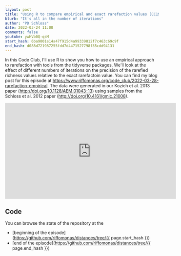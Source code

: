 ```yaml
---
layout: post
title: "Using R to compare empirical and exact rarefaction values (CC199)"
blurb: "It's all in the number of iterations"
author: "PD Schloss"
date: 2022-03-24 11:00
comments: false
youtube: ywHVb0Q-qsM
start_hash: 6ba9001e14a47f915d4a99339812f7c463c69c9f
end_hash: d088d721987255fdd7d4471527798f35cdd94131
---
```


In this Code Club, I'll use R to show you how to use an empirical approach to rarefaction with tools from the tidyverse packages. We'll look at the effect of different numbers of iterations on the precision of the rarefied richness values relative to the exact rarefactoin value. You can find my blog post for this episode at https://www.riffomonas.org/code_club/2022-03-28-rarefaction-empirical. The data were generated in our Kozich et al. 2013 paper (http://doi.org/10.1128/AEM.01043-13) using samples from the Schloss et al. 2012 paper (http://doi.org/10.4161/gmic.21008).


<iframe style="margin: 0 auto;display:block;" width="560" height="315" src="https://www.youtube.com/embed/{{ page.youtube }}" frameborder="0" allow="accelerometer; autoplay; encrypted-media; gyroscope; picture-in-picture" allowfullscreen></iframe>


## Code

You can browse the state of the repository at the
* [beginning of the episode](https://github.com/riffomonas/distances/tree/{{ page.start_hash }})
* [end of the episode](https://github.com/riffomonas/distances/tree/{{ page.end_hash }})
